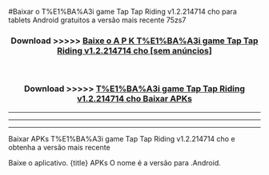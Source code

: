 #Baixar o T%E1%BA%A3i game Tap Tap Riding v1.2.214714 cho   para tablets Android gratuitos a versão mais recente 75zs7


<div align="center">
<h3>Download >>>>> <a href="https://pt-web.web.app/?pt= T%E1%BA%A3i game Tap Tap Riding v1.2.214714 cho ">Baixe o A P K T%E1%BA%A3i game Tap Tap Riding v1.2.214714 cho  [sem anúncios]</a></h3><br>

<h3>Download >>>>> <a href="https://pt-web.web.app/?pt= T%E1%BA%A3i game Tap Tap Riding v1.2.214714 cho ">T%E1%BA%A3i game Tap Tap Riding v1.2.214714 cho  Baixar APKs</a></h3>
</div>

----------------------------------------------------------

----------------------------------------------------------

----------------------------------------------------------

Baixar APKs T%E1%BA%A3i game Tap Tap Riding v1.2.214714 cho  e obtenha a versão mais recente

Baixe o aplicativo. {title} APKs O nome é a versão para .Android.



